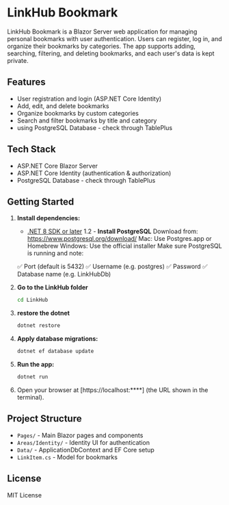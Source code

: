# LinkHub Bookmark

LinkHub Bookmark is a Blazor Server web application for managing personal bookmarks with user authentication. Users can register, log in, and organize their bookmarks by categories. The app supports adding, searching, filtering, and deleting bookmarks, and each user's data is kept private.

## Features

- User registration and login (ASP.NET Core Identity)
- Add, edit, and delete bookmarks
- Organize bookmarks by custom categories
- Search and filter bookmarks by title and category
- using PostgreSQL Database - check through TablePlus

## Tech Stack

- ASP.NET Core Blazor Server
- ASP.NET Core Identity (authentication & authorization)
- PostgreSQL Database - check through TablePlus

## Getting Started

1. **Install dependencies:**
   - [.NET 8 SDK or later](https://dotnet.microsoft.com/download)
1.2 - **Install PostgreSQL**
   Download from: https://www.postgresql.org/download/
   Mac: Use Postgres.app or Homebrew
   Windows: Use the official installer
   Make sure PostgreSQL is running and note:
   
   ✅ Port (default is 5432)
   ✅ Username (e.g. postgres)
   ✅ Password
   ✅ Database name (e.g. LinkHubDb)


2. **Go to the LinkHub folder**
   ```sh
   cd LinkHub
   ```
3. **restore the dotnet**
   ```sh
   dotnet restore
   ```
4. **Apply database migrations:**
   ```sh
   dotnet ef database update
   ```
5. **Run the app:**
   ```sh
   dotnet run
   ```
6. Open your browser at [https://localhost:****] (the URL shown in the terminal).

## Project Structure

- `Pages/` - Main Blazor pages and components
- `Areas/Identity/` - Identity UI for authentication
- `Data/` - ApplicationDbContext and EF Core setup
- `LinkItem.cs` - Model for bookmarks

## License

MIT License
